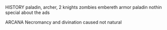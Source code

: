 HISTORY
paladin, archer, 2 knights zombies
embereth armor paladin
nothin special about the ads

ARCANA
Necromancy and divination caused 
not natural